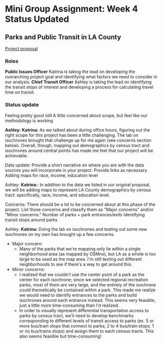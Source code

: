 # Mini Group Assignment: Week 4 Status Updated

## Parks and Public Transit in LA County
[Project proposal](https://github.com/ashley-yao/up206a-groupProject/blob/main/Group%20Assignments/ProjectProposal.md)

### Roles 
**Public Issues Officer** Katrina is taking the lead on developing the overarching project goal and identifying what factors we need to consider in our analysis.
**Chief Transit Officer** Ashley is taking the lead on identifying the transit stops of interest and developing a process for calculating travel time on transit.

### Status update
Feeling pretty good still
A little concerned about scope, but feel like our methodology is working

**Ashley:**
**Katrina:** As we talked about during office hours, figuring out the right scope for this project has been a little challenging. The lab on isochrones brought that challenge up for me again (see concerns section below). Overall, though, mapping out demographics by census tract and isochrones around central points has made me feel that our project will be achievable. 

Data update: Provide a short narrative on where you are with the data sources you will incorporate in your project. Provide links as necessary.
Adding maps for race, income, education level

Ashley:
**Katrina:**: In addition to the data we listed in our original proposal, we will be adding maps to represent LA County demographics by census tract: specifically, race, income, and education level. 

Concerns: There should be a lot to be concerned about at this phase of the project. List those concerns and classify them as "Major concerns" and/or "Minor concerns."
Number of parks + park entrances/exits
Identifying transit stops around parks

Ashley:
**Katrina:** Doing the lab on isochrones and testing out some new isochrones on my own has brought up a few concerns. 
* Major concern: 
  * Many of the parks that we're mapping only lie within a single neighborhood area (as mapped by OSMnx), but LA as a whole is too large to be used as the map area. I'm still texting out different neighborhoods to see if there's a way to get around this.
* Minor concerns: 
  * I realized that we couldn't use the center point of a park as the center for each isochrone; since we selected regional recreation parks, most of them are very large, and the entirety of the isochrone could theoretically be contained within a park. This made me realize we would need to identify entrances to the parks and build isochrones around each entrance instead. This seems very feasible, just a little more time-consuming than I'd realized. 
  * In order to visually represent differential transportation access to parks by census tract, we'll need to develop benchmarks corresponding to different levels of transit access to parks (ex. 5 or more bus/train stops that connect to parks; 2 to 4 bus/train stops; 1 or no bus/trains stops) and assign them to each census tracts. This also seems feasible but time-consuming!
